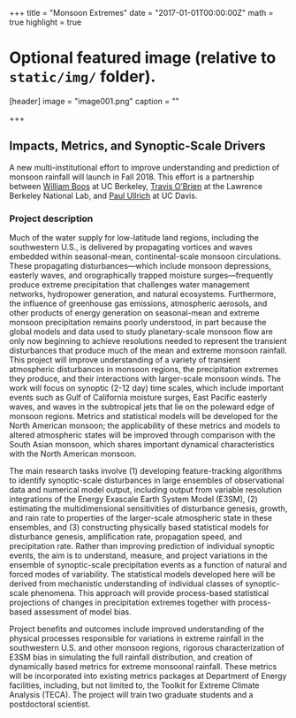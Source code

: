 +++
title = "Monsoon Extremes"
date = "2017-01-01T00:00:00Z"
math = true 
highlight = true 

# Optional featured image (relative to `static/img/` folder).
[header]
image = "image001.png"
caption = ""

+++

## **Impacts, Metrics, and Synoptic-Scale Drivers**
 
A new multi-institutional effort to improve understanding and prediction of monsoon rainfall will launch in Fall 2018.  This effort is a partnership between [William Boos](http://boos.berkeley.edu) at UC Berkeley, [Travis O’Brien](https://eesa.lbl.gov/profiles/travis-a-obrien) at the Lawrence Berkeley National Lab, and [Paul Ullrich](https://climate.ucdavis.edu) at UC Davis.  

### Project description 
 
Much of the water supply for low-latitude land regions, including the southwestern U.S., is delivered by propagating vortices and waves embedded within seasonal-mean, continental-scale monsoon circulations.  These propagating disturbances—which include monsoon depressions, easterly waves, and orographically trapped moisture surges—frequently produce extreme precipitation that challenges water management networks, hydropower generation, and natural ecosystems.  Furthermore, the influence of greenhouse gas emissions, atmospheric aerosols, and other products of energy generation on seasonal-mean and extreme monsoon precipitation remains poorly understood, in part because the global models and data used to study planetary-scale monsoon flow are only now beginning to achieve resolutions needed to represent the transient disturbances that produce much of the mean and extreme monsoon rainfall. This project will improve understanding of a variety of transient atmospheric disturbances in monsoon regions, the precipitation extremes they produce, and their interactions with larger-scale monsoon winds. The work will focus on synoptic (2-12 day) time scales, which include important events such as Gulf of California moisture surges, East Pacific easterly waves, and waves in the subtropical jets that lie on the poleward edge of monsoon regions.  Metrics and statistical models will be developed for the North American monsoon; the applicability of these metrics and models to altered atmospheric states will be improved through comparison with the South Asian monsoon, which shares important dynamical characteristics with the North American monsoon.

The main research tasks involve (1) developing feature-tracking algorithms to identify synoptic-scale disturbances in large ensembles of observational data and numerical model output, including output from variable resolution integrations of the Energy Exascale Earth System Model (E3SM), (2) estimating the multidimensional sensitivities of disturbance genesis, growth, and rain rate to properties of the larger-scale atmospheric state in these ensembles, and (3) constructing physically based statistical models for disturbance genesis, amplification rate, propagation speed, and precipitation rate.  Rather than improving prediction of individual synoptic events, the aim is to understand, measure, and project variations in the ensemble of synoptic-scale precipitation events as a function of natural and forced modes of variability.  The statistical models developed here will be derived from mechanistic understanding of individual classes of synoptic-scale phenomena.  This approach will provide process-based statistical projections of changes in precipitation extremes together with process-based assessment of model bias.

Project benefits and outcomes include improved understanding of the physical processes responsible for variations in extreme rainfall in the southwestern U.S. and other monsoon regions, rigorous characterization of E3SM bias in simulating the full rainfall distribution, and creation of dynamically based metrics for extreme monsoonal rainfall.  These metrics will be incorporated into existing metrics packages at Department of Energy facilities, including, but not limited to, the Toolkit for Extreme Climate Analysis (TECA).  The project will train two graduate students and a postdoctoral scientist.

